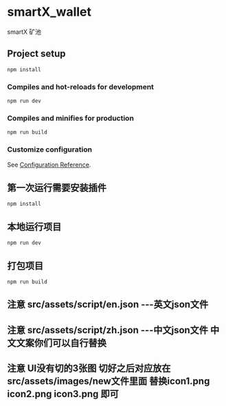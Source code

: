 # smartX_wallet
smartX 矿池

## Project setup
```
npm install
```

### Compiles and hot-reloads for development
```
npm run dev
```

### Compiles and minifies for production
```
npm run build
```

### Customize configuration
See [Configuration Reference](https://cli.vuejs.org/config/).


## 第一次运行需要安装插件
```
npm install
```

## 本地运行项目
```
npm run dev
```

## 打包项目
```
npm run build
```

## 注意 src/assets/script/en.json ---英文json文件
## 注意 src/assets/script/zh.json ---中文json文件 中文文案你们可以自行替换
## 注意 UI没有切的3张图 切好之后对应放在 src/assets/images/new文件里面 替换icon1.png icon2.png icon3.png 即可
